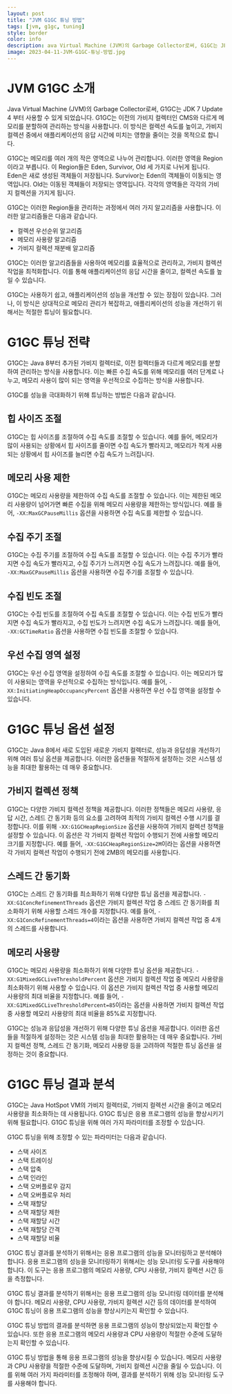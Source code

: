 ```yaml
---
layout: post
title: "JVM G1GC 튜닝 방법"
tags: [jvm, g1gc, tuning]
style: border
color: info
description: ava Virtual Machine (JVM)의 Garbage Collector로써, G1GC는 JDK 7 Update 4 부터 사용할 수 있게 되었습니다. G1GC는 이전의 가비지 컬렉터인 CMS와 다르게 메모리를 분할하여 관리하는 방식을 사용합니다.
image: 2023-04-11-JVM-G1GC-튜닝-방법.jpg
---
```

# JVM G1GC 소개

Java Virtual Machine (JVM)의 Garbage Collector로써, G1GC는 JDK 7 Update 4 부터 사용할 수 있게 되었습니다. G1GC는 이전의 가비지 컬렉터인 CMS와 다르게 메모리를 분할하여 관리하는 방식을 사용합니다. 이 방식은 컬렉션 속도를 높이고, 가비지 컬렉션 중에서 애플리케이션의 응답 시간에 미치는 영향을 줄이는 것을 목적으로 합니다.

G1GC는 메모리를 여러 개의 작은 영역으로 나누어 관리합니다. 이러한 영역을 Region이라고 부릅니다. 이 Region들은 Eden, Survivor, Old 세 가지로 나뉘게 됩니다. Eden은 새로 생성된 객체들이 저장됩니다. Survivor는 Eden의 객체들이 이동되는 영역입니다. Old는 이동된 객체들이 저장되는 영역입니다. 각각의 영역들은 각각의 가비지 컬렉션을 가지게 됩니다.

G1GC는 이러한 Region들을 관리하는 과정에서 여러 가지 알고리즘을 사용합니다. 이러한 알고리즘들은 다음과 같습니다.

- 컬렉션 우선순위 알고리즘
- 메모리 사용량 알고리즘
- 가비지 컬렉션 재분배 알고리즘

G1GC는 이러한 알고리즘들을 사용하여 메모리를 효율적으로 관리하고, 가비지 컬렉션 작업을 최적화합니다. 이를 통해 애플리케이션의 응답 시간을 줄이고, 컬렉션 속도를 높일 수 있습니다.

G1GC는 사용하기 쉽고, 애플리케이션의 성능을 개선할 수 있는 장점이 있습니다. 그러나, 이 방식은 상대적으로 메모리 관리가 복잡하고, 애플리케이션의 성능을 개선하기 위해서는 적절한 튜닝이 필요합니다.
# G1GC 튜닝 전략

G1GC는 Java 8부터 추가된 가비지 컬렉터로, 이전 컬렉터들과 다르게 메모리를 분할하여 관리하는 방식을 사용합니다. 이는 빠른 수집 속도를 위해 메모리를 여러 단계로 나누고, 메모리 사용이 많이 되는 영역을 우선적으로 수집하는 방식을 사용합니다.

G1GC를 성능을 극대화하기 위해 튜닝하는 방법은 다음과 같습니다.

## 힙 사이즈 조절

G1GC는 힙 사이즈를 조절하여 수집 속도를 조절할 수 있습니다. 예를 들어, 메모리가 많이 사용되는 상황에서 힙 사이즈를 줄이면 수집 속도가 빨라지고, 메모리가 적게 사용되는 상황에서 힙 사이즈를 늘리면 수집 속도가 느려집니다.

## 메모리 사용 제한

G1GC는 메모리 사용량을 제한하여 수집 속도를 조절할 수 있습니다. 이는 제한된 메모리 사용량이 넘어가면 빠른 수집을 위해 메모리 사용량을 제한하는 방식입니다. 예를 들어, `-XX:MaxGCPauseMillis` 옵션을 사용하면 수집 속도를 제한할 수 있습니다.

## 수집 주기 조절

G1GC는 수집 주기를 조절하여 수집 속도를 조절할 수 있습니다. 이는 수집 주기가 빨라지면 수집 속도가 빨라지고, 수집 주기가 느려지면 수집 속도가 느려집니다. 예를 들어, `-XX:MaxGCPauseMillis` 옵션을 사용하면 수집 주기를 조절할 수 있습니다.

## 수집 빈도 조절

G1GC는 수집 빈도를 조절하여 수집 속도를 조절할 수 있습니다. 이는 수집 빈도가 빨라지면 수집 속도가 빨라지고, 수집 빈도가 느려지면 수집 속도가 느려집니다. 예를 들어, `-XX:GCTimeRatio` 옵션을 사용하면 수집 빈도를 조절할 수 있습니다.

## 우선 수집 영역 설정

G1GC는 우선 수집 영역을 설정하여 수집 속도를 조절할 수 있습니다. 이는 메모리가 많이 사용되는 영역을 우선적으로 수집하는 방식입니다. 예를 들어, `-XX:InitiatingHeapOccupancyPercent` 옵션을 사용하면 우선 수집 영역을 설정할 수 있습니다.
# G1GC 튜닝 옵션 설정

G1GC는 Java 8에서 새로 도입된 새로운 가비지 컬렉터로, 성능과 응답성을 개선하기 위해 여러 튜닝 옵션을 제공합니다. 이러한 옵션들을 적절하게 설정하는 것은 시스템 성능을 최대한 활용하는 데 매우 중요합니다.

## 가비지 컬렉션 정책
G1GC는 다양한 가비지 컬렉션 정책을 제공합니다. 이러한 정책들은 메모리 사용량, 응답 시간, 스레드 간 동기화 등의 요소를 고려하여 최적의 가비지 컬렉션 수행 시기를 결정합니다. 이를 위해 `-XX:G1GCHeapRegionSize` 옵션을 사용하여 가비지 컬렉션 정책을 설정할 수 있습니다. 이 옵션은 각 가비지 컬렉션 작업이 수행되기 전에 사용할 메모리 크기를 지정합니다. 예를 들어, `-XX:G1GCHeapRegionSize=2M`이라는 옵션을 사용하면 각 가비지 컬렉션 작업이 수행되기 전에 2MB의 메모리를 사용합니다.

## 스레드 간 동기화
G1GC는 스레드 간 동기화를 최소화하기 위해 다양한 튜닝 옵션을 제공합니다. `-XX:G1ConcRefinementThreads` 옵션은 가비지 컬렉션 작업 중 스레드 간 동기화를 최소화하기 위해 사용할 스레드 개수를 지정합니다. 예를 들어, `-XX:G1ConcRefinementThreads=4`이라는 옵션을 사용하면 가비지 컬렉션 작업 중 4개의 스레드를 사용합니다.

## 메모리 사용량
G1GC는 메모리 사용량을 최소화하기 위해 다양한 튜닝 옵션을 제공합니다. `-XX:G1MixedGCLiveThresholdPercent` 옵션은 가비지 컬렉션 작업 중 메모리 사용량을 최소화하기 위해 사용할 수 있습니다. 이 옵션은 가비지 컬렉션 작업 중 사용할 메모리 사용량의 최대 비율을 지정합니다. 예를 들어, `-XX:G1MixedGCLiveThresholdPercent=85`이라는 옵션을 사용하면 가비지 컬렉션 작업 중 사용할 메모리 사용량의 최대 비율을 85%로 지정합니다.

G1GC는 성능과 응답성을 개선하기 위해 다양한 튜닝 옵션을 제공합니다. 이러한 옵션들을 적절하게 설정하는 것은 시스템 성능을 최대한 활용하는 데 매우 중요합니다. 가비지 컬렉션 정책, 스레드 간 동기화, 메모리 사용량 등을 고려하여 적절한 튜닝 옵션을 설정하는 것이 중요합니다.
# G1GC 튜닝 결과 분석

G1GC는 Java HotSpot VM의 가비지 컬렉터로, 가비지 컬렉션 시간을 줄이고 메모리 사용량을 최소화하는 데 사용됩니다. G1GC 튜닝은 응용 프로그램의 성능을 향상시키기 위해 필요합니다. G1GC 튜닝을 위해 여러 가지 파라미터를 조정할 수 있습니다. 

G1GC 튜닝을 위해 조정할 수 있는 파라미터는 다음과 같습니다. 
- 스택 사이즈
- 스택 트레이싱
- 스택 압축
- 스택 인라인
- 스택 오버플로우 감지
- 스택 오버플로우 처리
- 스택 재할당
- 스택 재할당 제한
- 스택 재할당 시간
- 스택 재할당 간격
- 스택 재할당 비율

G1GC 튜닝 결과를 분석하기 위해서는 응용 프로그램의 성능을 모니터링하고 분석해야 합니다. 응용 프로그램의 성능을 모니터링하기 위해서는 성능 모니터링 도구를 사용해야 합니다. 이 도구는 응용 프로그램의 메모리 사용량, CPU 사용량, 가비지 컬렉션 시간 등을 측정합니다.

G1GC 튜닝 결과를 분석하기 위해서는 응용 프로그램의 성능 모니터링 데이터를 분석해야 합니다. 메모리 사용량, CPU 사용량, 가비지 컬렉션 시간 등의 데이터를 분석하여 G1GC 튜닝이 응용 프로그램의 성능을 향상시키는지 확인할 수 있습니다.

G1GC 튜닝 방법의 결과를 분석하면 응용 프로그램의 성능이 향상되었는지 확인할 수 있습니다. 또한 응용 프로그램의 메모리 사용량과 CPU 사용량이 적절한 수준에 도달하는지 확인할 수 있습니다.

G1GC 튜닝 방법을 통해 응용 프로그램의 성능을 향상시킬 수 있습니다. 메모리 사용량과 CPU 사용량을 적절한 수준에 도달하며, 가비지 컬렉션 시간을 줄일 수 있습니다. 이를 위해 여러 가지 파라미터를 조정해야 하며, 결과를 분석하기 위해 성능 모니터링 도구를 사용해야 합니다.
